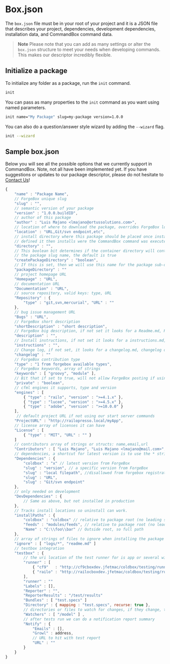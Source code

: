 # Box.json

The `box.json` file must be in your root of your project and it is a JSON file that describes your project, dependencies, development dependencies, installation data, and CommandBox command data. 

>**Note** Please note that you can add as many settings or alter the `box.json` structure to meet your needs when developing commands. This makes our descriptor incredibly flexible.

## Initialize a package
To initialize any folder as a package, run the `init` command.  

```bash
init
```

You can pass as many properties to the `init` command as you want using named parameters.

```bash
init name="My Package" slug=my-package version=1.0.0
```

You can also do a question/answer style wizard by adding the `--wizard` flag.

```bash
init --wizard
```

## Sample box.json

Below you will see all the possible options that we currently support in CommandBox. Note, not all have been implemented yet.  If you have suggestions or updates to our package descriptor, please do not hesitate to [Contact Us](https://groups.google.com/a/ortussolutions.com/forum/#!forum/commandbox)!

```javascript
{
    "name" : "Package Name",
    // ForgeBox unique slug
    "slug" : "",
    // semantic version of your package
    "version" : "1.0.0.buildID",
    // author of this package
    "author" : "Luis Majano <lmajano@ortussolutions.com>",
    // location of where to download the package, overrides ForgeBox location
    "location" : "URL,Git/svn endpoint,etc",
    // install directory where this package should be placed once installed, if not
    // defined it then installs were the CommandBox command was executed.
    "directory" : "",
    // This boolean bit determines if the container directory will contain a sub-directory according to
    // the package slug name, the default is true
    "createPackageDirectory" : "boolean",
    // If this is set, then we will use this name for the package sub-directory, instead of the slug name
    "packageDirectory" : ""
    // project homepage URL 
    "Homepage" : "URL",
    // documentation URL
    "Documentation" : "URL",
    // source repository, valid keys: type, URL 
    "Repository" : { 
        "type" : "git,svn,mercurial", "URL" : ""
    },
    // bug issue management URL
    "Bugs" : "URL",
    // ForgeBox short description
    "shortDescription" : "short description",
    // ForgeBox big description, if not set it looks for a Readme.md, Readme, Readme.txt
    "description" : "",
    // Install instructions, if not set it looks for a instructions.md, instructions, instructions.txt
    "instructions" : "",
    // Change log, if not set, it looks for a changelog.md, changelog or changelog.txt
    "changelog" : ""
    // ForgeBox contribution type
    "type" : "1 from forgebox available types",
    // ForgeBox keywords, array of strings
    "keywords" : [ "groovy", "module" ],
    // Bit that if set to true, will not allow ForgeBox posting if using commands
    "private" : "boolean",
    // cfml engines it supports, type and version
    "engines" : [
        { "type" : "railo", "version" : ">=4.1.x" },
        { "type" : "lucee", "version" : ">=4.5.x" },
        { "type" : "adobe", "version" : ">=10.0.0" }
    ],
     // default project URL if not using our start server commands
    "ProjectURL" : "http://railopresso.local/myApp",
    // license array of licenses it can have
    "License" : [
        { "type" : "MIT", "URL" : "" }
    ]
    // contributors array of strings or structs: name,email,url 
    "Contributors" : [ "Luis Majano", "Luis Majano <lmajano@mail.com>", {name="luis majano", email="", url=""} ],
    // dependencies, a shortcut for latest version is to use the * string
    "Dependencies" : {
        "coldbox" : "x" // latest version from ForgeBox
        "slug" : "version", // a specific version from ForgeBox
        "slug" : "local filepath", //disallowed from forgebox registration
        "slug" : "URL",
        "slug" : "Git/svn endpoint"
    },
    // only needed on development
    "DevDependencies" : {
        // Same as above, but not installed in production
    },
    // Tracks install locations so uninstall can work.
    "installPaths" : {
        "coldbox" : "coldbox" // relative to package root (no leading slash)
        "feeds" : "modules/feeds", // relative to package root (no leading slash)
        "Name" : "C:\\foo\\bar" // Outside root, so full path
    },
    // array of strings of files to ignore when installing the package similar to .gitignore pattern spec 
    "ignore" : [ "logs/*", "readme.md" ]
    // testbox integration
    "testbox" : {
        // the uri location of the test runner for is app or several with slug names
        "runner" : [
            { "cf9"   : "http://cf9cboxdev.jfetmac/coldbox/testing/runner.cfm" },
            { "railo" : "http://railocboxdev.jfetmac/coldbox/testing/runner.cfm" }
        ],
        "runner" : ""
        "Labels" : [],
        "Reporter" : "",
        "ReporterResults" : "/test/results"
        "Bundles" : [ "test.specs" ]
        "Directory" : { mapping : "test.specs", recurse: true }, 
        // directories or files to watch for changes, if they change, then tests execute
        "Watchers" : [ "/model" ] ,
        // after tests run we can do a notification report summary
        "Notify" : { 
            "Emails" : [],
            "Growl" : address,
            // URL to hit with test report
            "URL" : ""
        }
    }
}
```

